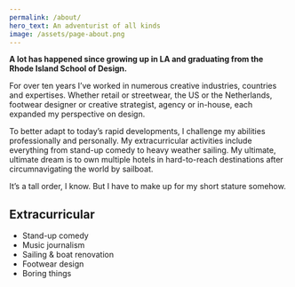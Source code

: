 ```yaml
---
permalink: /about/
hero_text: An adventurist of all kinds
image: /assets/page-about.png
---
```


**A lot has happened since growing up in LA and graduating from the Rhode Island School of Design.**

For over ten years I’ve worked in numerous creative industries, countries and expertises. Whether retail or streetwear, the US or the Netherlands, footwear designer or creative strategist, agency or in-house, each expanded my perspective on design.

To better adapt to today’s rapid developments, I challenge my abilities professionally and personally. My extracurricular activities include everything from stand-up comedy to heavy weather sailing. My ultimate, ultimate dream is to own multiple hotels in hard-to-reach destinations after circumnavigating the world by sailboat.

It’s a tall order, I know. But I have to make up for my short stature somehow.

## Extracurricular

- Stand-up comedy
- Music journalism
- Sailing & boat renovation
- Footwear design
- Boring things

